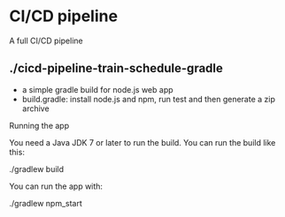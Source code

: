 # CI/CD pipeline
 A full CI/CD pipeline

## ./cicd-pipeline-train-schedule-gradle
- a simple gradle build for node.js web app
- build.gradle: install node.js and npm, run test and then generate a zip archive 

Running the app

You need a Java JDK 7 or later to run the build. You can run the build like this:
  
  ./gradlew build

You can run the app with:
  
  ./gradlew npm_start
